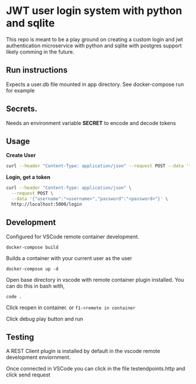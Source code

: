 # JWT user login system with python and sqlite

This repo is meant to be a play ground on creating a custom login and jwt authentication microservice with python and sqlite with postgres support likely comming in the future. 

## Run instructions

Expects a user.db file mounted in app directory. See docker-compose run for example

## Secrets.

Needs an environment variable **SECRET** to encode and decode tokens


## Usage


**Create User**

```bash
curl --header "Content-Type: application/json" --request POST --data '{"username":"<username>","password":"<password>","email":"<emailaddress>"}' http://localhost:5000/register

```

**Login, get a token**

```bash
curl --header "Content-Type: application/json" \
  --request POST \
  --data '{"username":"<username>","password":"<password>"}' \
  http://localhost:5000/login
```

## Development

Configured for VSCode remote container development.

`docker-compose build`

Builds a container with your current user as the user

`docker-compose up -d`

Open base directory in vscode with remote container plugin installed. You can do this in bash with,

`code .`


Click reopen in container. or `f1->remote in container`

Click debug play button and run


## Testing

A REST Client plugin is installed by default in the vscode remote development enviornment.

Once connected in VSCode you can click in the file testendpoints.http and click send request



